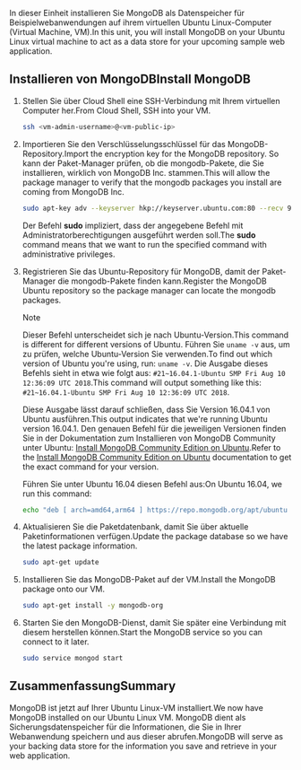 <span data-ttu-id="ead26-101">In dieser Einheit installieren Sie MongoDB als Datenspeicher für Beispielwebanwendungen auf ihrem virtuellen Ubuntu Linux-Computer (Virtual Machine, VM).</span><span class="sxs-lookup"><span data-stu-id="ead26-101">In this unit, you will install MongoDB on your Ubuntu Linux virtual machine to act as a data store for your upcoming sample web application.</span></span>

## <a name="install-mongodb"></a><span data-ttu-id="ead26-102">Installieren von MongoDB</span><span class="sxs-lookup"><span data-stu-id="ead26-102">Install MongoDB</span></span>

1. <span data-ttu-id="ead26-103">Stellen Sie über Cloud Shell eine SSH-Verbindung mit Ihrem virtuellen Computer her.</span><span class="sxs-lookup"><span data-stu-id="ead26-103">From Cloud Shell, SSH into your VM.</span></span>

    ```bash
    ssh <vm-admin-username>@<vm-public-ip>
    ```

1. <span data-ttu-id="ead26-104">Importieren Sie den Verschlüsselungsschlüssel für das MongoDB-Repository.</span><span class="sxs-lookup"><span data-stu-id="ead26-104">Import the encryption key for the MongoDB repository.</span></span> <span data-ttu-id="ead26-105">So kann der Paket-Manager prüfen, ob die mongodb-Pakete, die Sie installieren, wirklich von MongoDB Inc. stammen.</span><span class="sxs-lookup"><span data-stu-id="ead26-105">This will allow the package manager to verify that the mongodb packages you install are coming from MongoDB Inc.</span></span>

    ```bash
    sudo apt-key adv --keyserver hkp://keyserver.ubuntu.com:80 --recv 9DA31620334BD75D9DCB49F368818C72E52529D4
    ```

    <span data-ttu-id="ead26-106">Der Befehl **sudo** impliziert, dass der angegebene Befehl mit Administratorberechtigungen ausgeführt werden soll.</span><span class="sxs-lookup"><span data-stu-id="ead26-106">The **sudo** command means that we want to run the specified command with administrative privileges.</span></span>

1. <span data-ttu-id="ead26-107">Registrieren Sie das Ubuntu-Repository für MongoDB, damit der Paket-Manager die mongodb-Pakete finden kann.</span><span class="sxs-lookup"><span data-stu-id="ead26-107">Register the MongoDB Ubuntu repository so the package manager can locate the mongodb packages.</span></span>

    > [!NOTE]
    > <span data-ttu-id="ead26-108">Dieser Befehl unterscheidet sich je nach Ubuntu-Version.</span><span class="sxs-lookup"><span data-stu-id="ead26-108">This command is different for different versions of Ubuntu.</span></span> <span data-ttu-id="ead26-109">Führen Sie `uname -v` aus, um zu prüfen, welche Ubuntu-Version Sie verwenden.</span><span class="sxs-lookup"><span data-stu-id="ead26-109">To find out which version of Ubuntu you're using, run: `uname -v`.</span></span>
    > <span data-ttu-id="ead26-110">Die Ausgabe dieses Befehls sieht in etwa wie folgt aus: `#21~16.04.1-Ubuntu SMP Fri Aug 10 12:36:09 UTC 2018`.</span><span class="sxs-lookup"><span data-stu-id="ead26-110">This command will output something like this: `#21~16.04.1-Ubuntu SMP Fri Aug 10 12:36:09 UTC 2018`.</span></span>
    >
    > <span data-ttu-id="ead26-111">Diese Ausgabe lässt darauf schließen, dass Sie Version 16.04.1 von Ubuntu ausführen.</span><span class="sxs-lookup"><span data-stu-id="ead26-111">This output indicates that we're running Ubuntu version 16.04.1.</span></span>
    > <span data-ttu-id="ead26-112">Den genauen Befehl für die jeweiligen Versionen finden Sie in der Dokumentation zum Installieren von MongoDB Community unter Ubuntu: [Install MongoDB Community Edition on Ubuntu](https://docs.mongodb.com/manual/tutorial/install-mongodb-on-ubuntu/).</span><span class="sxs-lookup"><span data-stu-id="ead26-112">Refer to the [Install MongoDB Community Edition on Ubuntu](https://docs.mongodb.com/manual/tutorial/install-mongodb-on-ubuntu/) documentation to get the exact command for your version.</span></span>

    <span data-ttu-id="ead26-113">Führen Sie unter Ubuntu 16.04 diesen Befehl aus:</span><span class="sxs-lookup"><span data-stu-id="ead26-113">On Ubuntu 16.04, we run this command:</span></span>

    ```bash
    echo "deb [ arch=amd64,arm64 ] https://repo.mongodb.org/apt/ubuntu xenial/mongodb-org/4.0 multiverse" | sudo tee /etc/apt/sources.list.d/mongodb-org-4.0.list
    ```

1. <span data-ttu-id="ead26-114">Aktualisieren Sie die Paketdatenbank, damit Sie über aktuelle Paketinformationen verfügen.</span><span class="sxs-lookup"><span data-stu-id="ead26-114">Update the package database so we have the latest package information.</span></span>

    ```bash
    sudo apt-get update
    ```

1. <span data-ttu-id="ead26-115">Installieren Sie das MongoDB-Paket auf der VM.</span><span class="sxs-lookup"><span data-stu-id="ead26-115">Install the MongoDB package onto our VM.</span></span>

    ```bash
    sudo apt-get install -y mongodb-org
    ```

1. <span data-ttu-id="ead26-116">Starten Sie den MongoDB-Dienst, damit Sie später eine Verbindung mit diesem herstellen können.</span><span class="sxs-lookup"><span data-stu-id="ead26-116">Start the MongoDB service so you can connect to it later.</span></span>

    ```bash
    sudo service mongod start
    ```

## <a name="summary"></a><span data-ttu-id="ead26-117">Zusammenfassung</span><span class="sxs-lookup"><span data-stu-id="ead26-117">Summary</span></span>

<span data-ttu-id="ead26-118">MongoDB ist jetzt auf Ihrer Ubuntu Linux-VM installiert.</span><span class="sxs-lookup"><span data-stu-id="ead26-118">We now have MongoDB installed on our Ubuntu Linux VM.</span></span> <span data-ttu-id="ead26-119">MongoDB dient als Sicherungsdatenspeicher für die Informationen, die Sie in Ihrer Webanwendung speichern und aus dieser abrufen.</span><span class="sxs-lookup"><span data-stu-id="ead26-119">MongoDB will serve as your backing data store for the information you save and retrieve in your web application.</span></span>